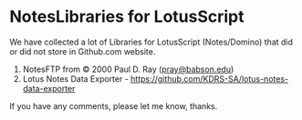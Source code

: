 # NotesLibraries for LotusScript 

We have collected a lot of Libraries for LotusScript (Notes/Domino) that did or did not store in Github.com website.

1. NotesFTP from © 2000 Paul D. Ray (pray@babson.edu)
2. Lotus Notes Data Exporter - https://github.com/KDRS-SA/lotus-notes-data-exporter

If you have any comments, please let me know, thanks.

